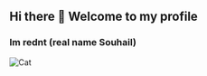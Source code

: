 ## Hi there 👋 Welcome to my profile
### Im rednt (real name Souhail)

![Cat]([https://media.giphy.com/media/vFKqnCdLPNOKc/giphy.gif](https://tenor.com/view/hi-otag-cat-gif-496667468136015874))



